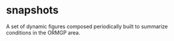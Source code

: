 # snapshots
A set of dynamic figures composed periodically built to summarize conditions in the ORMGP area.
